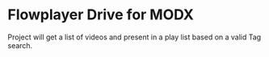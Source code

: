 # Flowplayer Drive for MODX

Project will get a list of videos and present in a play list based on a valid Tag search.